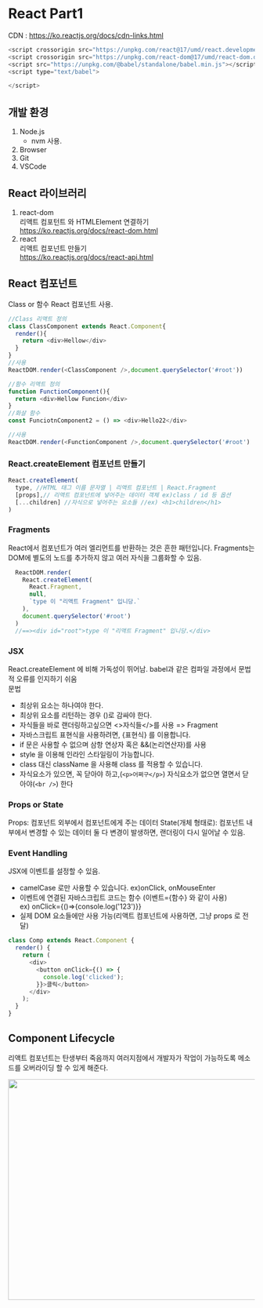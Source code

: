# React Part1
CDN : https://ko.reactjs.org/docs/cdn-links.html
```js
<script crossorigin src="https://unpkg.com/react@17/umd/react.development.js"></script>
<script crossorigin src="https://unpkg.com/react-dom@17/umd/react-dom.development.js"></script>
<script src="https://unpkg.com/@babel/standalone/babel.min.js"></script>
<script type="text/babel">

</script>
```
## 개발 환경 
1. Node.js
    - nvm 사용.
1. Browser
1. Git
1. VSCode

## React 라이브러리
1. react-dom  
리액트 컴포턴트 와 HTMLElement 연결하기  
https://ko.reactjs.org/docs/react-dom.html
1. react  
리액트 컴포넌트 만들기  
https://ko.reactjs.org/docs/react-api.html

## React 컴포넌트
Class or 함수 React 컴포넌트 사용.
```js
//Class 리액트 정의
class ClassComponent extends React.Component{
  render(){
    return <div>Hellow</div>
  }
}
//사용
ReactDOM.render(<ClassComponent />,document.querySelector('#root'))
```
```js
//함수 리액트 정의
function FunctionComponent(){
  return <div>Hellow Funcion</div>
}
//화살 함수
const FunciotnComponent2 = () => <div>Hello22</div>

//사용
ReactDOM.render(<FunctionComponent />,document.querySelector('#root')
```
### React.createElement 컴포넌트 만들기
```js
React.createElement(
  type, //HTML 태그 이름 문자열 | 리액트 컴포넌트 | React.Fragment
  [props],// 리액트 컴포넌트에 넣어주는 데이터 객체 ex)class / id 등 옵션
  [...children] //자식으로 넣어주는 요소들 //ex) <h1>children</h1>
)
```
### Fragments
React에서 컴포넌트가 여러 엘리먼트를 반환하는 것은 흔한 패턴입니다. Fragments는 DOM에 별도의 노드를 추가하지 않고 여러 자식을 그룹화할 수 있음.
```js
  ReactDOM.render(
    React.createElement(
      React.Fragment,
      null,
      `type 이 "리액트 Fragment" 입니당.`
    ),
    document.querySelector('#root')
  )
  //==><div id="root">type 이 "리액트 Fragment" 입니당.</div>
```
### JSX
React.createElement 에 비해 가독성이 뛰어남.
babel과 같은 컴파일 과정에서 문법적 오류를 인지하기 쉬움  
문법
- 최상위 요소는 하나여야 한다.
- 최상위 요소를 리턴하는 경우 ()로 감싸야 한다.
- 자식들을 바로 랜더링하고싶으면 <>자식들</>를 사용 => Fragment
- 자바스크립트 표현식을 사용하려면, {표현식} 를 이용합니다.
- if 문은 사용할 수 없으며 삼항 연상자 혹은 &&(논리연산자)를 사용
- style 을 이용해 인라인 스타일링이 가능합니다.
- class 대신 className 을 사용해 class 를 적용할 수 있습니다.
- 자식요소가 있으면, 꼭 닫아야 하고,(`<p>어쩌구</p>`) 자식요소가 없으면 열면서 닫아야(`<br />`) 한다
  
### Props or State
Props: 컴포넌트 외부에서 컴포넌트에게 주는 데이터
State(개체 형태로): 컴포넌트 내부에서 변경할 수 있는 데이터
둘 다 변경이 발생하면, 랜더링이 다시 일어날 수 있음.

### Event Handling
JSX에 이벤트를 설정할 수 있음.
- camelCase 로만 사용할 수 있습니다. ex)onClick, onMouseEnter
- 이벤트에 연결된 자바스크립트 코드는 함수 (이벤트={함수} 와 같이 사용)  
  ex) onClick={()=>{console.log('123')}}
- 실제 DOM 요소들에만 사용 가능(리액트 컴포넌트에 사용하면, 그냥 props 로 전달)
```js
class Comp extends React.Component {
  render() {
    return (
      <div>
        <button onClick={() => {
          console.log('clicked');
        }}>클릭</button>
      </div>
    );
  }
}
```

## Component Lifecycle
리액트 컴포넌트는 탄생부터 죽음까지 여러지점에서 개발자가 작업이 가능하도록 메소드를 오버라이딩 할 수 있게 해준다.

<img src="https://media.slid.es/uploads/640576/images/4505412/1_sn-ftowp0_VVRbeUAFECMA.png" alt="" height="450" width="1000">   
